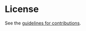 # License

See the
[guidelines for contributions](https://github.com/anawhj/draft-song-satp-implementation-guide/blob/main/CONTRIBUTING.md).
